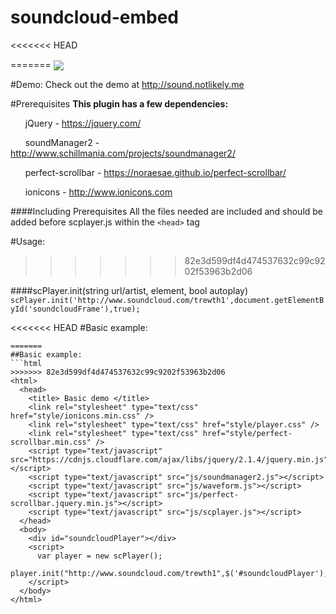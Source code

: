 # soundcloud-embed

<<<<<<< HEAD

=======
<img align="center" src="http://i.imgur.com/p3MGWOq.png" />

#Demo:
Check out the demo at http://sound.notlikely.me

#Prerequisites
**This plugin has a few dependencies:**

&nbsp;&nbsp;&nbsp;&nbsp;&nbsp;&nbsp;jQuery - https://jquery.com/

&nbsp;&nbsp;&nbsp;&nbsp;&nbsp;&nbsp;soundManager2 - http://www.schillmania.com/projects/soundmanager2/

&nbsp;&nbsp;&nbsp;&nbsp;&nbsp;&nbsp;perfect-scrollbar - https://noraesae.github.io/perfect-scrollbar/

&nbsp;&nbsp;&nbsp;&nbsp;&nbsp;&nbsp;ionicons - http://www.ionicons.com

####Including Prerequisites
All the files needed are included and should be added before scplayer.js within the `<head>` tag

#Usage: 
>>>>>>> 82e3d599df4d474537632c99c9202f53963b2d06

####scPlayer.init(string url/artist, element, bool autoplay)
`scPlayer.init('http://www.soundcloud.com/trewth1',document.getElementById('soundcloudFrame'),true);`


<<<<<<< HEAD
#Basic example:
```
=======
##Basic example:
```html
>>>>>>> 82e3d599df4d474537632c99c9202f53963b2d06
<html>
  <head>
    <title> Basic demo </title>
    <link rel="stylesheet" type="text/css" href="style/ionicons.min.css" />
    <link rel="stylesheet" type="text/css" href="style/player.css" />
    <link rel="stylesheet" type="text/css" href="style/perfect-scrollbar.min.css" />
    <script type="text/javascript" src="https://cdnjs.cloudflare.com/ajax/libs/jquery/2.1.4/jquery.min.js"></script>
    <script type="text/javascript" src="js/soundmanager2.js"></script>
    <script type="text/javascript" src="js/waveform.js"></script>
    <script type="text/javascript" src="js/perfect-scrollbar.jquery.min.js"></script>
    <script type="text/javascript" src="js/scplayer.js"></script>
  </head>
  <body>
    <div id="soundcloudPlayer"></div>
    <script>
      var player = new scPlayer();
      player.init("http://www.soundcloud.com/trewth1",$('#soundcloudPlayer'),false);
    </script>
  </body>
</html>
```
